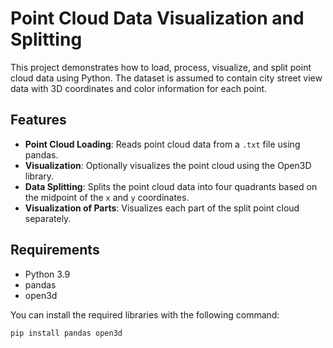 # Point Cloud Data Visualization and Splitting

This project demonstrates how to load, process, visualize, and split point cloud data using Python. The dataset is assumed to contain city street view data with 3D coordinates and color information for each point.

## Features

- **Point Cloud Loading**: Reads point cloud data from a `.txt` file using pandas.
- **Visualization**: Optionally visualizes the point cloud using the Open3D library.
- **Data Splitting**: Splits the point cloud data into four quadrants based on the midpoint of the `x` and `y` coordinates.
- **Visualization of Parts**: Visualizes each part of the split point cloud separately.

## Requirements

- Python 3.9
- pandas
- open3d

You can install the required libraries with the following command:

```bash
pip install pandas open3d
